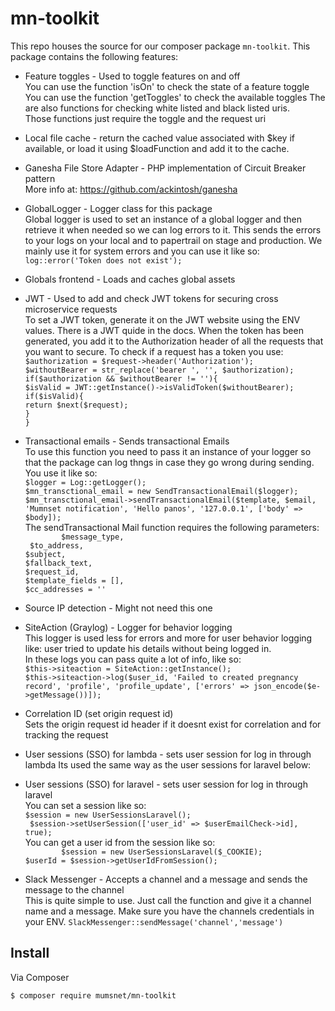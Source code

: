 # mn-toolkit
This repo houses the source for our composer package `mn-toolkit`.  This package contains the following features:
* Feature toggles - Used to toggle features on and off<br>
You can use the function 'isOn' to check the state of a feature toggle
You can use the function 'getToggles' to check the available toggles
The are also functions for checking white listed and black listed uris.<br>
Those functions just require the toggle and the request uri
    
* Local file cache - return the cached value associated with $key if available,
  or load it using $loadFunction and add it to the cache.
  
* Ganesha File Store Adapter -   PHP implementation of Circuit Breaker pattern<br>
More info at: https://github.com/ackintosh/ganesha

* GlobalLogger - Logger class for this package <br>
    Global logger is used to set an instance of a global logger and then retrieve it when needed so we can log errors to it. This sends the errors to your logs on your local and to papertrail on stage and production.
    We mainly use it for system errors and you can use it like so: `log::error('Token does not exist');`

* Globals frontend - Loads and caches global assets

* JWT - Used to add and check JWT tokens for securing cross microservice requests
<br> To set a JWT token, generate it on the JWT website using the ENV values. There is a JWT quide in the docs.
When the token has been generated, you add it to the Authorization header of all the requests that you want to secure.
To check if a request has a token you use:  
`$authorization = $request->header('Authorization');`<br>
`$withoutBearer = str_replace('bearer ', '', $authorization);`<br>
 `if($authorization && $withoutBearer != ''){`<br>
`$isValid = JWT::getInstance()->isValidToken($withoutBearer);`<br>
`if($isValid){`<br>
`return $next($request);`<br>
`}`<br>
`}`<br>

* Transactional emails - Sends transactional Emails<br>
To use this function you need to pass it an instance of your logger so that the package can log thngs in case they go wrong during sending. You use it like so: <br>
`$logger = Log::getLogger();`<br>
        `$mn_transctional_email = new SendTransactionalEmail($logger);`<br>
         `$mn_transctional_email->sendTransactionalEmail($template, $email, 'Mumnset notification', 'Hello panos', '127.0.0.1', ['body' => $body]);`<br>
     The sendTransactional Mail function requires the following parameters:<br>
     `        $message_type,`<br>
             ` $to_address,`<br>
              `$subject,`<br>
              `$fallback_text,`<br>
              `$request_id,`<br>
              `$template_fields = [],`<br>
              `$cc_addresses = ''` <br>   

* Source IP detection - Might not need this one<br>

* SiteAction (Graylog) - Logger for behavior logging<br>
This logger is used less for errors and more for user behavior logging like: user tried to update his details without being logged in.<br>
In these logs you can pass quite a lot of info, like so:<br>
`$this->siteaction = SiteAction::getInstance();`<br>
`$this->siteaction->log($user_id, 'Failed to created pregnancy record', 'profile', 'profile_update', ['errors' => json_encode($e->getMessage())]);
`

* Correlation ID (set origin request id) <br>
Sets the origin request id header if it doesnt exist for correlation and for tracking the request

* User sessions (SSO) for lambda - sets user session for log in through lambda
Its used the same way as the user sessions for laravel below:

* User sessions (SSO) for laravel - sets user session for log in through laravel
<br> You can set a session like so:<br> `$session = new UserSessionsLaravel();`<br>
                                    ` $session->setUserSession(['user_id' => $userEmailCheck->id], true);`
<br>You can get a user id from the session like so:<br>
`        $session = new UserSessionsLaravel($_COOKIE);`<br>
         `$userId = $session->getUserIdFromSession();`
* Slack Messenger - Accepts a channel and a message and sends the message to the channel<br>
This is quite simple to use. Just call the function and give it a channel name and a message. Make sure you have the channels credentials in your ENV.
`SlackMessenger::sendMessage('channel','message')`
## Install
Via Composer
``` bash
$ composer require mumsnet/mn-toolkit
```
